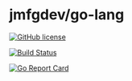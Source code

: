 # jmfgdev/go-lang

[![GitHub license](https://img.shields.io/badge/license-AGPLv3-blue.svg)](https://raw.githubusercontent.com/jmfgdev/go-lang/master/LICENSE)

[![Build Status](https://travis-ci.org/jmfgdev/go-lang.svg?branch=master)](https://travis-ci.org/jmfgdev/go-lang)

[![Go Report Card](https://goreportcard.com/badge/github.com/jmfgdev/go-lang)](https://goreportcard.com/report/github.com/jmfgdev/go-lang)

